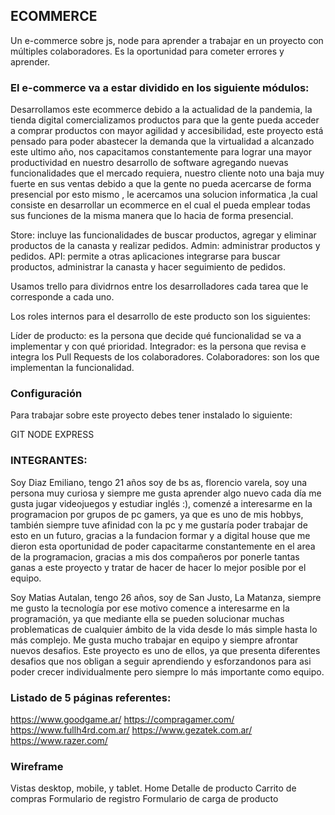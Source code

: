 ## ECOMMERCE

Un e-commerce sobre js, node para aprender a trabajar en un proyecto con múltiples colaboradores. Es la oportunidad para cometer errores y aprender.

 ### El e-commerce va a estar dividido en los siguiente módulos:

Desarrollamos este ecommerce debido a la actualidad de la pandemia, la tienda digital comercializamos productos
para que la gente pueda acceder a comprar productos con mayor agilidad y accesibilidad, este proyecto está pensado
para poder abastecer la demanda que la virtualidad a alcanzado este ultimo año, nos capacitamos constantemente
para lograr una mayor productividad en nuestro desarrollo de software agregando nuevas funcionalidades 
que el mercado requiera, nuestro cliente noto una baja muy fuerte en sus ventas debido a que la gente no pueda acercarse de forma presencial
por esto mismo , le acercamos una solucion informatica ,la cual consiste en desarrollar un ecommerce en el cual el pueda
emplear todas sus funciones de la misma manera que lo hacia de forma presencial.

Store: incluye las funcionalidades de buscar productos, agregar y eliminar productos de la canasta y realizar pedidos.
Admin: administrar productos y pedidos.
API: permite a otras aplicaciones integrarse para buscar productos, administrar la canasta y hacer seguimiento de pedidos.

Usamos trello para dividrnos entre los desarrolladores cada tarea que le corresponde a cada uno.

Los roles internos para el desarrollo de este producto son los siguientes:

Líder de producto: es la persona que decide qué funcionalidad se va a implementar y con qué prioridad.
Integrador: es la persona que revisa e integra los Pull Requests de los colaboradores.
Colaboradores: son los que implementan la funcionalidad.

### Configuración
Para trabajar sobre este proyecto debes tener instalado lo siguiente:

GIT
NODE
EXPRESS

### INTEGRANTES:

Soy Diaz Emiliano, tengo 21 años soy de bs as, florencio varela, soy una persona muy curiosa y siempre me gusta aprender algo nuevo cada día
me gusta jugar videojuegos y estudiar inglés :), comenzé a interesarme en la programacion por grupos de pc gamers, ya que
es uno de mis hobbys, también siempre tuve afinidad con la pc y me gustaría poder trabajar de esto en un futuro, gracias a la fundacion formar
y a digital house que me dieron esta oportunidad de poder capacitarme constantemente en el area de la programacion, gracias a mis dos 
compañeros por ponerle tantas ganas a este proyecto y tratar de hacer de hacer lo mejor posible por el equipo.

Soy Matias Autalan, tengo 26 años, soy de San Justo, La Matanza, siempre me gusto la tecnología por ese motivo comence a interesarme en la programación, ya que mediante ella se pueden solucionar muchas problematicas de cualquier ámbito de la vida desde lo más simple hasta lo más complejo. Me gusta mucho trabajar en equipo y siempre afrontar nuevos desafios. Este proyecto es uno de ellos, ya que presenta diferentes desafios que nos obligan a seguir aprendiendo y esforzandonos para asi poder crecer individualmente pero siempre lo más importante como equipo.


### Listado de 5 páginas referentes:

https://www.goodgame.ar/
https://compragamer.com/
https://www.fullh4rd.com.ar/
https://www.gezatek.com.ar/
https://www.razer.com/

### Wireframe

Vistas desktop, mobile, y tablet.
Home
Detalle de producto
Carrito de compras
Formulario de registro
Formulario de carga de producto
